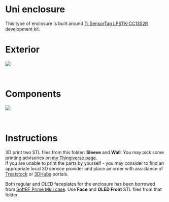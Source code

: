 # Uni enclosure 

This type of enclosure is built around [Ti SensorTag LPSTK-CC1352R](https://www.ti.com/tool/LPSTK-CC1352R) development kit.<br>

# Exterior

<!--
<p>
&nbsp;<img src="https://github.com/lyusupov/SoftRF/raw/master/documents/images/skyview-25.jpg" height="460" width="340">
&nbsp;<img src="https://github.com/lyusupov/SoftRF/raw/master/documents/images/skyview-24.jpg" height="460" width="334"></p>
-->
![](https://github.com/lyusupov/SoftRF/raw/master/documents/images/Uni-3.jpg)

<br>

# Components

![](https://github.com/lyusupov/SoftRF/raw/master/documents/images/Uni-2.jpg)

<br>

# Instructions

3D print two STL files from this folder: **Sleeve** and **Wall**. You may pick some printing advisories on [my Thingiverse page](https://www.thingiverse.com/thing:4558442).<br>
If you are unable to print the parts by yourself - you may consider to find an appropriate local 3D service provider and place an order with assistance of [Treatstock](http://www.treatstock.com) or [3DHubs](http://www.3dhubs.com/) portals.

Both regular and OLED faceplates for the enclosure has been borrowed from [SoftRF Prime MkII case](https://github.com/lyusupov/SoftRF/tree/master/case/v5). Use **Face** and **OLED Front** STL files from that folder.
